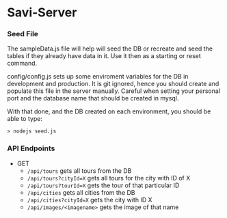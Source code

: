 # Savi-Server

### Seed File

The sampleData.js file will help will seed the DB or recreate and seed the tables if they already have data in it. Use it then as a starting or reset command.

config/config.js sets up some enviroment variables for the DB in development and production. It is git ignored, hence you should create and populate this file in the server manually. Careful when setting your personal port and the database name that should be created in mysql.

With that done, and the DB created on each environment, you should be able to type:

```> nodejs seed.js```


### API Endpoints
- GET
  - `/api/tours` gets all tours from the DB
  - `/api/tours?cityId=X` gets all tours for the city with ID of X
  - `/api/tours?tourId=X` gets the tour of that particular ID
  - `/api/cities` gets all cities from the DB
  - `/api/cities?cityId=X` gets the city with ID X
  - `/api/images/<imagename>` gets the image of that name
